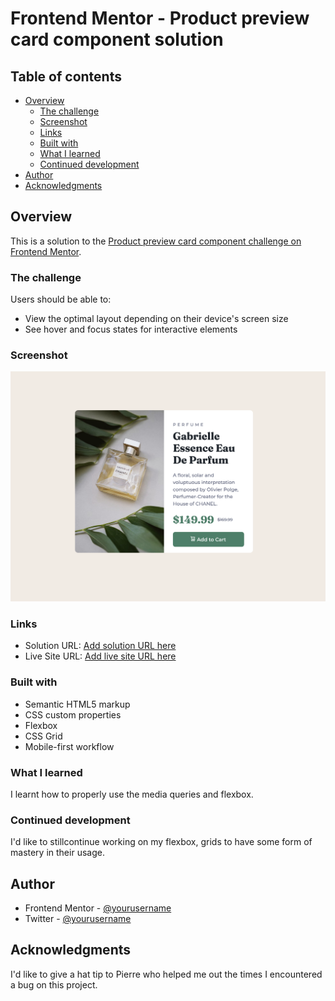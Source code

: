 # Frontend Mentor - Product preview card component solution

## Table of contents

- [Overview](#overview)
  - [The challenge](#the-challenge)
  - [Screenshot](#screenshot)
  - [Links](#links)
  - [Built with](#built-with)
  - [What I learned](#what-i-learned)
  - [Continued development](#continued-development)
- [Author](#author)
- [Acknowledgments](#acknowledgments)


## Overview
This is a solution to the [Product preview card component challenge on Frontend Mentor](https://www.frontendmentor.io/challenges/product-preview-card-component-GO7UmttRfa).


### The challenge

Users should be able to:

- View the optimal layout depending on their device's screen size
- See hover and focus states for interactive elements

### Screenshot

![](./screenshot.png)

### Links

- Solution URL: [Add solution URL here](https://your-solution-url.com)
- Live Site URL: [Add live site URL here](https://vic-designs.github.io/product-preview-card/)

### Built with

- Semantic HTML5 markup
- CSS custom properties
- Flexbox
- CSS Grid
- Mobile-first workflow

### What I learned
I learnt how to properly use the media queries and flexbox.

### Continued development
I'd like to stillcontinue working on my flexbox, grids to have some form of mastery in their usage.

## Author

- Frontend Mentor - [@yourusername](https://www.frontendmentor.io/profile/vic-designs)
- Twitter - [@yourusername](https://www.twitter.com/tohri_aa)

## Acknowledgments

I'd like to give a hat tip to Pierre who helped me out the times I encountered a bug on this project. 


